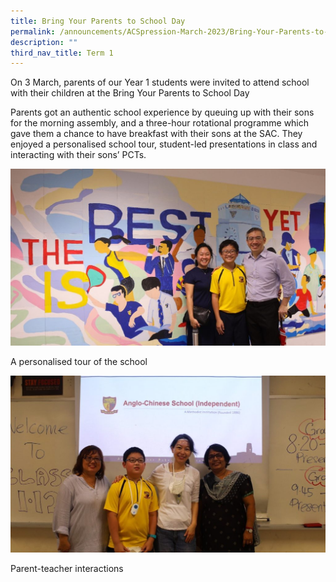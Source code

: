 ```yaml
---
title: Bring Your Parents to School Day
permalink: /announcements/ACSpression-March-2023/Bring-Your-Parents-to-School-Day/
description: ""
third_nav_title: Term 1
---
```

On 3 March, parents of our Year 1 students were invited to attend school with their children at the Bring Your Parents to School Day

Parents got an authentic school experience by queuing up with their sons for the morning assembly, and a three-hour rotational programme which gave them a chance to have breakfast with their sons at the SAC. They enjoyed a personalised school tour, student-led presentations in class and interacting with their sons’ PCTs.

![](/images/ACSpression/Picture22-1024x575.jpg)

A personalised tour of the school

![](/images/ACSpression/Picture23-1024x575.jpg)

Parent-teacher interactions